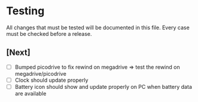 # Testing
All changes that must be tested will be documented in this file.
Every case must be checked before a release.

## [Next]
- [ ] Bumped picodrive to fix rewind on megadrive => test the rewind on megadrive/picodrive
- [ ] Clock should update properly
- [ ] Battery icon should show and update properly on PC when battery data are available
